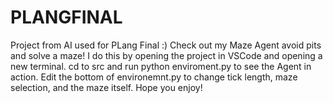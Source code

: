 # PLANGFINAL
Project from AI used for PLang Final :)
Check out my Maze Agent avoid pits and solve a maze!
I do this by opening the project in VSCode and opening a new terminal.
cd to src and run python enviroment.py to see the Agent in action.
Edit the bottom of environemnt.py to change tick length, maze selection, and the maze itself.
Hope you enjoy!
